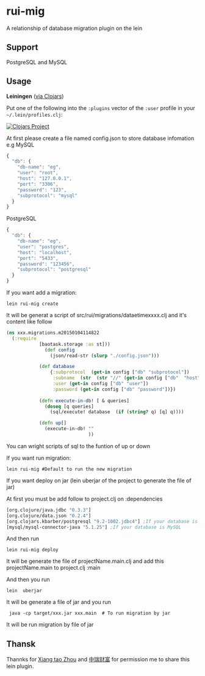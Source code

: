# rui-mig
A relationship of database migration plugin on the lein 
## Support 
PostgreSQL and MySQL
## Usage

__Leiningen__ ([via Clojars](https://clojars.org/rui-mig))

Put one of the following into the `:plugins` vector of the `:user` profile in your `~/.lein/profiles.clj`:

[![Clojars Project](http://clojars.org/rui-mig/latest-version.svg)](http://clojars.org/rui-mig)

At first please create a file named config.json to store database infomation e.g
MySQL
```javascript
{
  "db": {
    "db-name": "eg",
    "user": "root",
    "host": "127.0.0.1",
    "port": "3306",
    "password": "123",
    "subprotocol": "mysql"
  }
}  
```
PostgreSQL
```javascript
{
  "db": {
    "db-name": "eg",
    "user": "postgres",
    "host": "localhost",
    "port": "5433",
    "password": "123456",
    "subprotocol": "postgresql"
  }
}
```


If you want add a migration:

```
lein rui-mig create
```

It will be generat a script of src/rui/migrations/dataetimexxxx.clj  and it's content like follow
```clj
(ns xxx.migrations.m20150104114822
  (:require 
            [baotask.storage :as st]))
              (def config
                (json/read-str (slurp "./config.json")))

            (def database
                {:subprotocol  (get-in config ["db" "subprotocol"])
                 :subname  (str  (str "//" (get-in config ["db"  "host"]) ":" (get-in config ["db"  "port"]) "/" (get-in config ["db" "db-name"]) (if (= "mysql" (get-in config ["db" "subprotocol"])) "?useUnicode=true&characterEncoding=UTF-8" "")))
                 :user (get-in config ["db" "user"])
                 :password (get-in config ["db" "password"])})
          
            (defn execute-in-db! [ & queries]
              (doseq [q queries]
                (sql/execute! database  (if (string? q) [q] q))))

            (defn up[]
              (execute-in-db! ""
                              ))


```
You can wright scripts of sql to the funtion of up or down 



If you want run migration:
```
lein rui-mig #Default to run the new migration

```
If you want deploy on jar (lein uberjar of the project to generate the file of jar)

At first you must be add follow to project.clj on :dependencies
```clojure
[org.clojure/java.jdbc "0.3.3"]
[org.clojure/data.json "0.2.4"]
[org.clojars.kbarber/postgresql "9.2-1002.jdbc4"] ;If your database is PostgreSQL
[mysql/mysql-connector-java "5.1.25"] ;If your database is MySQL

```

And then run
```
lein rui-mig deploy 
``` 
It will be generate the file of projectName.main.clj and add this projectName.main to project.clj :main

And then you run 
```
lein  uberjar
```
It will be generate a file of jar and you run 
```
 java -cp target/xxx.jar xxx.main  # To run migration by jar
```
It will be  run migration by file of jar


## Thansk

Thannks for [Xiang tao Zhou](https://github.com/taojoe) and [中瑞财富](http://www.zrcaifu.com/) for permission me to share this lein plugin.


